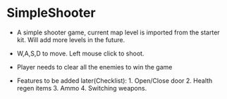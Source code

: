 # SimpleShooter
 
- A simple shooter game, current map level is imported from the starter kit. Will add more levels in the future.
- W,A,S,D to move. Left mouse click to shoot.
- Player needs to clear all the enemies to win the game

- Features to be added later(Checklist):
       1. Open/Close door
       2. Health regen items
       3. Ammo
       4. Switching weapons.

